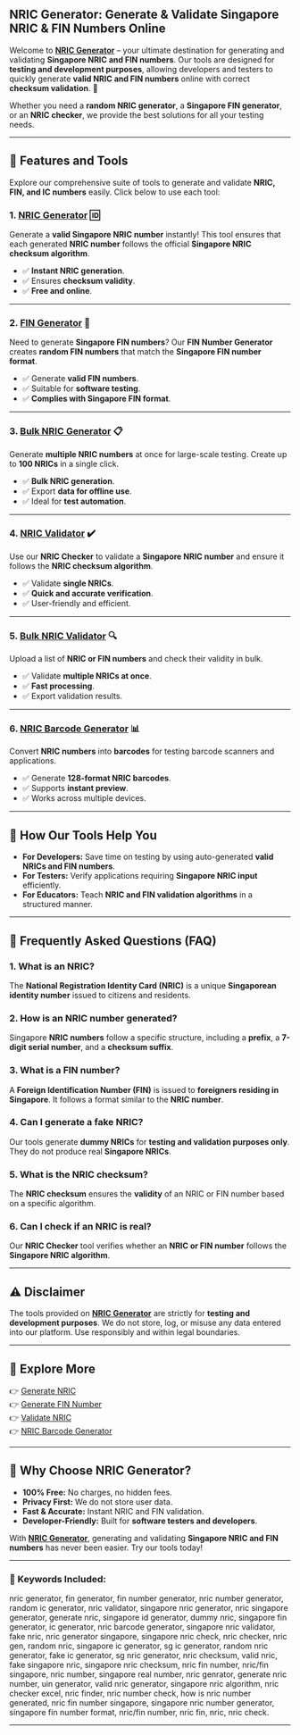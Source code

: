 ## **NRIC Generator: Generate & Validate Singapore NRIC & FIN Numbers Online**

Welcome to **[NRIC Generator](https://nricgenerator.com/)** – your ultimate destination for generating and validating **Singapore NRIC and FIN numbers**. Our tools are designed for **testing and development purposes**, allowing developers and testers to quickly generate **valid NRIC and FIN numbers** online with correct **checksum validation**. 🚀

Whether you need a **random NRIC generator**, a **Singapore FIN generator**, or an **NRIC checker**, we provide the best solutions for all your testing needs.

---

## **🌟 Features and Tools**

Explore our comprehensive suite of tools to generate and validate **NRIC, FIN, and IC numbers** easily. Click below to use each tool:

### **1. [NRIC Generator](https://nricgenerator.com/) 🆔**
Generate a **valid Singapore NRIC number** instantly! This tool ensures that each generated **NRIC number** follows the official **Singapore NRIC checksum algorithm**.

- ✅ **Instant NRIC generation**.
- ✅ Ensures **checksum validity**.
- ✅ **Free and online**.

---

### **2. [FIN Generator](https://nricgenerator.com/fin-generator/) 🔢**
Need to generate **Singapore FIN numbers**? Our **FIN Number Generator** creates **random FIN numbers** that match the **Singapore FIN number format**.

- ✅ Generate **valid FIN numbers**.
- ✅ Suitable for **software testing**.
- ✅ **Complies with Singapore FIN format**.

---

### **3. [Bulk NRIC Generator](https://nricgenerator.com/bulk-nric-generator/) 📋**
Generate **multiple NRIC numbers** at once for large-scale testing. Create up to **100 NRICs** in a single click.

- ✅ **Bulk NRIC generation**.
- ✅ Export **data for offline use**.
- ✅ Ideal for **test automation**.

---

### **4. [NRIC Validator](https://nricgenerator.com/nric-validator/) ✔️**
Use our **NRIC Checker** to validate a **Singapore NRIC number** and ensure it follows the **NRIC checksum algorithm**.

- ✅ Validate **single NRICs**.
- ✅ **Quick and accurate verification**.
- ✅ User-friendly and efficient.

---

### **5. [Bulk NRIC Validator](https://nricgenerator.com/bulk-nric-validator/) 🔍**
Upload a list of **NRIC or FIN numbers** and check their validity in bulk.

- ✅ Validate **multiple NRICs at once**.
- ✅ **Fast processing**.
- ✅ Export validation results.

---

### **6. [NRIC Barcode Generator](https://nricgenerator.com/nric-barcode-generator/) 📊**
Convert **NRIC numbers** into **barcodes** for testing barcode scanners and applications.

- ✅ Generate **128-format NRIC barcodes**.
- ✅ Supports **instant preview**.
- ✅ Works across multiple devices.

---

## **🔧 How Our Tools Help You**

- **For Developers:** Save time on testing by using auto-generated **valid NRICs and FIN numbers**.
- **For Testers:** Verify applications requiring **Singapore NRIC input** efficiently.
- **For Educators:** Teach **NRIC and FIN validation algorithms** in a structured manner.

---

## **📖 Frequently Asked Questions (FAQ)**

### **1. What is an NRIC?**
The **National Registration Identity Card (NRIC)** is a unique **Singaporean identity number** issued to citizens and residents.

### **2. How is an NRIC number generated?**
Singapore **NRIC numbers** follow a specific structure, including a **prefix**, a **7-digit serial number**, and a **checksum suffix**.

### **3. What is a FIN number?**
A **Foreign Identification Number (FIN)** is issued to **foreigners residing in Singapore**. It follows a format similar to the **NRIC number**.

### **4. Can I generate a fake NRIC?**
Our tools generate **dummy NRICs** for **testing and validation purposes only**. They do not produce real **Singapore NRICs**.

### **5. What is the NRIC checksum?**
The **NRIC checksum** ensures the **validity** of an NRIC or FIN number based on a specific algorithm.

### **6. Can I check if an NRIC is real?**
Our **NRIC Checker** tool verifies whether an **NRIC or FIN number** follows the **Singapore NRIC algorithm**.

---

## **⚠️ Disclaimer**

The tools provided on **[NRIC Generator](https://nricgenerator.com/)** are strictly for **testing and development purposes**. We do not store, log, or misuse any data entered into our platform. Use responsibly and within legal boundaries.

---

## **🔗 Explore More**

👉 [Generate NRIC](https://nricgenerator.com/)  
👉 [Generate FIN Number](https://nricgenerator.com/fin-generator/)  
👉 [Validate NRIC](https://nricgenerator.com/nric-validator/)  
👉 [NRIC Barcode Generator](https://nricgenerator.com/nric-barcode-generator/)  

---

## **🌟 Why Choose NRIC Generator?**

- **100% Free:** No charges, no hidden fees.  
- **Privacy First:** We do not store user data.  
- **Fast & Accurate:** Instant NRIC and FIN validation.  
- **Developer-Friendly:** Built for **software testers and developers**.

With **[NRIC Generator](https://nricgenerator.com/)**, generating and validating **Singapore NRIC and FIN numbers** has never been easier. Try our tools today!

---

### **🔑 Keywords Included:**  
nric generator, fin generator, fin number generator, nric number generator, random ic generator, nric validator, singapore nric generator, nric singapore generator, generate nric, singapore id generator, dummy nric, singapore fin generator, ic generator, nric barcode generator, singapore nric validator, fake nric, nric generator singapore, singapore nric check, nric checker, nric gen, random nric, singapore ic generator, sg ic generator, random nric generator, fake ic generator, sg nric generator, nric checksum, valid nric, fake singapore nric, singapore nric checksum, nric fin number, nric/fin singapore, nric number, singapore real number, nric genrator, generate nric number, uin generator, valid nric generator, singapore nric algorithm, nric checker excel, nric finder, nric number check, how is nric number generated, nric fin number singapore, singapore nric number generator, singapore fin number format, nric/fin number, nric fin, nric, nric check.

---

